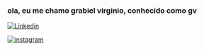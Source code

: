 
### ola, eu me chamo grabiel virginio, conhecido como gv

[![Linkedin](https://img.shields.io/badge/LinkedIn-0077B5?style=for-the-badge&logo=linkedin&logoColor=white)](https://www.linkedin.com/in/gabriel-virginio-8819a5318/)

[![instagram](https://img.shields.io/badge/LinkedIn-0077B5?style=for-the-badge&logo=linkedin&logoColor=white)](https://www.instagram.com/gabriell_bi3ll)
